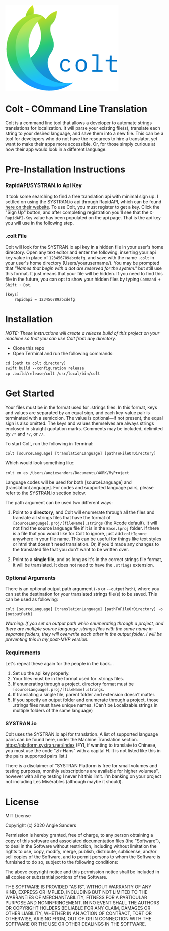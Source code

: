 <img align="center" src="meta/colt_logo.png" >

# Colt - COmmand Line Translation
Colt is a command line tool that allows a developer to automate strings translations for localization. It will parse your existing file(s), translate each string to your desired language, and save them into a new file. This can be a tool for developers who do not have the resources to hire a translator, yet want to make their apps more accessible. Or, for those simply curious at how their app would look in a different language.

# Pre-Installation Instructions
### RapidAPI/SYSTRAN.io Api Key
It took some searching to find a free translation api with minimal sign up. I settled on using the SYSTRAN.io api through RapidAPI, which can be found [here on their website](https://rapidapi.com/systran/api/systran-io-translation-and-nlp). To use Colt, you must register to get a key. Click the "Sign Up" button, and after completing registration you'll see that the `X-RapidAPI-Key` value has been populated on the api page. That is the api key you will use in the following step.

### .colt File
Colt will look for the SYSTRAN.io api key in a hidden file in your user's home directory. Open any text editor and enter the following, inserting your api key value in place of `123456789abcdefg`, and save with the name `.colt` in your user's home directory (Users/yourusername/). You may be prompted that _"Names that begin with a dot are reserved for the system."_ but still use this format. It just means that your file will be hidden. If you need to find this file in the future, you can opt to show your hidden files by typing `Command + Shift + Dot`.
```
[keys]
	rapidapi = 123456789abcdefg
```

# Installation
_NOTE: These instructions will create a release build of this project on your machine so that you can use Colt from any directory._

- Clone this repo
- Open Terminal and run the following commands:
```
cd [path to colt directory]
swift build --configuration release
cp .build/release/colt /usr/local/bin/colt
```

# Get Started
Your files must be in the format used for .strings files. In this format, keys and values are separated by an equal sign, and each key-value pair is terminated with a semicolon. The value is optional—if not present, the equal sign is also omitted. The keys and values themselves are always strings enclosed in straight quotation marks. Comments may be included, delimited by `/*` and `*/`, or `//`. 

To start Colt, run the following in Terminal:
```
colt [sourceLanguage] [translationLanguage] [pathToFileOrDirectory]
```
Which would look something like:
```
colt en es /Users/angiesanders/Documents/WORK/MyProject
```


Language codes will be used for both [sourceLanguage] and [translationLanguage]. For codes and supported language pairs, please refer to the SYSTRAN.io section below. 

The path argument can be used two different ways:

1. Point to a **directory**, and Colt will enumerate through all the files and translate all strings files that have the format of `[sourceLanguage].proj/[fileName].strings` (the Xcode default). It will not find the source language file if it is in the `Base.lproj` folder. If there is a file that you would like for Colt to ignore, just add `coltIgnore` anywhere in your file name. This can be useful for things like text styles or html that doesn't need translation. Or, if you'd made any changes to the translated file that you don't want to be written over.

2. Point to a **single file**, and as long as it's in the correct strings file format, it will be translated. It does not need to have the `.strings` extension. 

### Optional Arguments
There is an optional output path argument (`-o` or `--outputPath`), where you can set the destination for your translated strings file(s) to be saved. This can be used as following:

```
colt [sourceLanguage] [translationLanguage] [pathToFileOrDirectory] -o [outputPath]
```

_Warning: If you set an output path while enumerating through a project, and there are multiple source language .strings files with the same name in separate folders, they will overwrite each other in the output folder. I will be preventing this in my post-MVP version._ 

### Requirements
Let's repeat these again for the people in the back...

1. Set up the api key properly.
2. Your files must be in the format used for .strings files.
3. If enumerating through a project, directory format must be `[sourceLanguage].proj/[fileName].strings`.
4. If translating a single file, parent folder and extension doesn’t matter.
5. If you specify an output folder and enumerate through a project, those .strings files must have unique names. (Can’t be Localizable.strings in multiple folders of the same language)

### SYSTRAN.io
Colt uses the SYSTRAN.io api for translation. A list of supported language pairs can be found here, under the Machine Translation section. https://platform.systran.net/index (FYI, if wanting to translate to Chinese, you must use the code "zh-Hans" with a capital H. It is not listed like this in the pairs supported pairs list.)

There is a disclaimer of "SYSTRAN Platform is free for small volumes and testing purposes, monthly subscriptions are available for higher volumes", however with all my testing I never hit this limit. I'm banking on your project not including Les Misérables (although maybe it should).

# License

MIT License

Copyright (c) 2020 Angie Sanders

Permission is hereby granted, free of charge, to any person obtaining a copy
of this software and associated documentation files (the "Software"), to deal
in the Software without restriction, including without limitation the rights
to use, copy, modify, merge, publish, distribute, sublicense, and/or sell
copies of the Software, and to permit persons to whom the Software is
furnished to do so, subject to the following conditions:

The above copyright notice and this permission notice shall be included in all
copies or substantial portions of the Software.

THE SOFTWARE IS PROVIDED "AS IS", WITHOUT WARRANTY OF ANY KIND, EXPRESS OR
IMPLIED, INCLUDING BUT NOT LIMITED TO THE WARRANTIES OF MERCHANTABILITY,
FITNESS FOR A PARTICULAR PURPOSE AND NONINFRINGEMENT. IN NO EVENT SHALL THE
AUTHORS OR COPYRIGHT HOLDERS BE LIABLE FOR ANY CLAIM, DAMAGES OR OTHER
LIABILITY, WHETHER IN AN ACTION OF CONTRACT, TORT OR OTHERWISE, ARISING FROM,
OUT OF OR IN CONNECTION WITH THE SOFTWARE OR THE USE OR OTHER DEALINGS IN THE
SOFTWARE.
